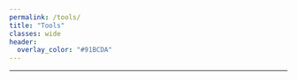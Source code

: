 ```yaml
---
permalink: /tools/
title: "Tools"
classes: wide
header:
  overlay_color: "#91BCDA"
---
```


<div style="border-radius:3px; border-radius:3px; border:1px solid gray"> 
                
</div>

